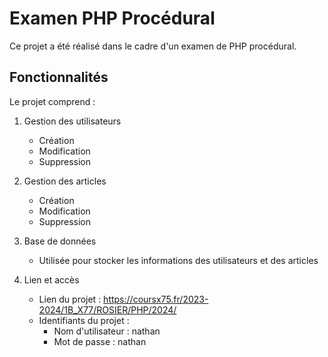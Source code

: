 # Examen PHP Procédural

Ce projet a été réalisé dans le cadre d'un examen de PHP procédural.

## Fonctionnalités

Le projet comprend :

1. Gestion des utilisateurs
   - Création
   - Modification
   - Suppression

2. Gestion des articles
   - Création
   - Modification
   - Suppression

3. Base de données
   - Utilisée pour stocker les informations des utilisateurs et des articles

4. Lien et accès
   - Lien du projet : https://coursx75.fr/2023-2024/1B_X77/ROSIER/PHP/2024/
   - Identifiants du projet :
      - Nom d'utilisateur : nathan
      - Mot de passe : nathan
